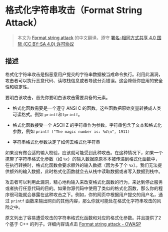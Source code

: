 # 格式化字符串攻击（Format String Attack）
> 本文为 [Format string attack](https://www.owasp.org/index.php/Format_string_attack) 的中文翻译。遵守 [署名-相同方式共享 4.0 国际 (CC BY-SA 4.0) 许可协议](https://creativecommons.org/licenses/by-sa/4.0/deed.zh)   

## 描述
格式化字符串攻击是指恶意用户提交的字符串数据被当成命令执行。利用此漏洞，攻击者可以执行恶意代码、读取栈信息或者导致分页错误。这会降低你应用的安全性和稳定性。

要明白该攻击，首先你要明白该攻击需要具备的元素。

* 格式化函数需要是一个遵守 ANSI C 的函数。这些函数把原始变量转换成人类可读格式。例如 `printf`和`fprintf`。

* 格式化函数接受一个 ASCII Z 的字符串作为参数。字符串包含了文本和格式化参数，例如 `printf ("The magic number is: %d\n", 1911)`

* 字符串格式化参数决定了如何去格式化字符串

如果没有做合适的输入校验，应该就可能受到此种攻击。在这种情况下，如果一个携带了字符串格式化参数（如 `%x`）的输入数据原原本本被传递到格式化函数中，在执行转换时，格式化函数会要求额外的输入数据（因为多了个 `%x`）。我们无法提供额外的输入数据，此时格式化函数就会去从栈中读取数据或者写入数据到栈中。

攻击者可以利用此漏洞，精心地构输入来改变格式化函数的行为，来达到停止服务或者执行任意代码的目的。如果你源代码中使用了类似的格式化函数，那么你的程序很可能就会暴露在这种攻击之下。例如，你的网页中根据用户提交的用户名，通过 `printf`  函数来输出网页的其他内容，那么你就可能处在格式化字符串攻击的风险之中。

原文列出了容易遭受攻击的字符串格式化函数和对应的格式化参数。并且提供了2个基于 C++ 的列子。详细内容请点击
[Format string attack - OWASP](https://www.owasp.org/index.php/Format_string_attack)

